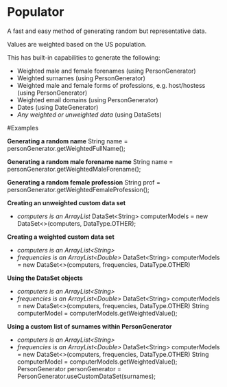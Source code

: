 # Populator
A fast and easy method of generating random but representative data.

Values are weighted based on the US population.

This has built-in capabilities to generate the following:
- Weighted male and female forenames (using PersonGenerator)
- Weighted surnames (using PersonGenerator)
- Weighted male and female forms of professions, e.g. host/hostess (using PersonGenerator)
- Weighted email domains (using PersonGenerator)
- Dates (using DateGenerator)
- *Any weighted or unweighted data* (using DataSets)

#Examples

**Generating a random name**
String name = personGenerator.getWeightedFullName();

**Generating a random male forename name**
String name = personGenerator.getWeightedMaleForename();

**Generating a random female profession**
String prof = personGenerator.getWeightedFemaleProfession();

**Creating an unweighted custom data set**
- *computers is an ArrayList<String>*
DataSet\<String\> computerModels = new DataSet\<\>(computers, DataType.OTHER);

**Creating a weighted custom data set**
- *computers is an ArrayList\<String\>*
- *frequencies is an ArrayList\<Double\>*
DataSet\<String\> computerModels = new DataSet\<\>(computers, frequencies, DataType.OTHER)

**Using the DataSet objects**
- *computers is an ArrayList\<String\>*
- *frequencies is an ArrayList\<Double\>*
DataSet\<String\> computerModels = new DataSet\<\>(computers, frequencies, DataType.OTHER)
String computerModel = computerModels.getWeightedValue();

**Using a custom list of surnames within PersonGenerator**
- *computers is an ArrayList\<String\>*
- *frequencies is an ArrayList\<Double\>*
DataSet\<String\> computerModels = new DataSet\<\>(computers, frequencies, DataType.OTHER)
String computerModel = computerModels.getWeightedValue();
PersonGenerator personGenerator = PersonGenerator.useCustomDataSet(surnames);